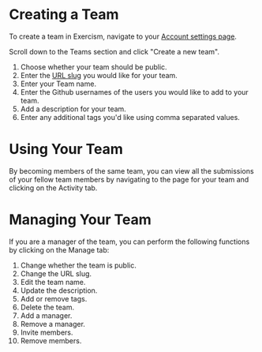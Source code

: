 # Creating a Team
To create a team in Exercism, navigate to your <a href="http://exercism.io/account">Account settings page</a>.

Scroll down to the Teams section and click "Create a new team".

1. Choose whether your team should be public.
2. Enter the <a href="https://en.wikipedia.org/wiki/Semantic_URL#Slug">URL slug</a> you would like for your team.
3. Enter your Team name.
4. Enter the Github usernames of the users you would like to add to your team.
5. Add a description for your team.
6. Enter any additional tags you'd like using comma separated values.

# Using Your Team
By becoming members of the same team, you can view all the submissions of your fellow team members by navigating to the page for your team and clicking on the Activity tab.

# Managing Your Team
If you are a manager of the team, you can perform the following functions by clicking on the Manage tab:

1. Change whether the team is public.
2. Change the URL slug.
3. Edit the team name.
4. Update the description.
5. Add or remove tags.
6. Delete the team.
7. Add a manager.
8. Remove a manager.
9. Invite members.
10. Remove members.



